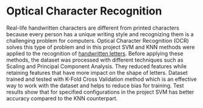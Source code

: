 # Optical Character Recognition

Real-life handwritten characters are different from printed characters because every person has a unique writing style and recognizing them is a challenging problem for computers. Optical Character Recognition (OCR) solves this type of problem and in this project SVM and KNN methods were applied to the recognition of [handwritten letters](http://ai.stanford.edu/~btaskar/ocr/). Before applying these methods, the dataset was processed with different techniques such as Scaling and Principal Component Analysis. They reduced features while retaining features that have more impact on the shape of letters. Dataset trained and tested with K-Fold Cross Validation method which is an effective way to work with the dataset and helps to reduce bias for training. Test results show that for specified configurations in the project SVM has better accuracy compared to the KNN counterpart.